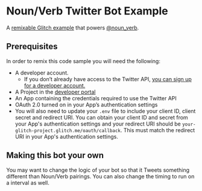 # Noun/Verb Twitter Bot Example

A [remixable Glitch example](https://noun-verb-bot.glitch.me/) that powers [@noun_verb](https://twitter.com/noun__verb).

## Prerequisites

In order to remix this code sample you will need the following:

- A developer account.
  - If you don’t already have access to the Twitter API, [you can sign up for a developer account.](http://t.co/signup)
- A Project in the [developer portal](https://developer.twitter.com/en/portal/dashboard)
- An App containing the credentials required to use the Twitter API
- OAuth 2.0 turned on in your App’s authentication settings
- You will also need to update your `.env` file to include your client ID, client secret and redirect URI. You can obtain your client ID and secret from your App's authentication settings and your redirect URI should be `your-glitch-project.glitch.me/oauth/callback`. This must match the redirect URI in your App's authentication settings.

## Making this bot your own

You may want to change the logic of your bot so that it Tweets something different than Noun/Verb pairings. You can also change the timing to run on a interval as well.
